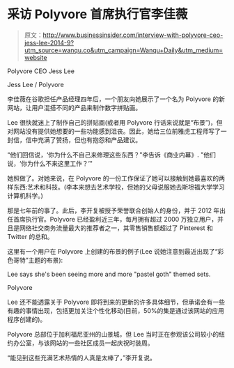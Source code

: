 # 采访 Polyvore 首席执行官李佳薇

> 原文：<http://www.businessinsider.com/interview-with-polyvore-ceo-jess-lee-2014-9?utm_source=wanqu.co&utm_campaign=Wanqu+Daily&utm_medium=website>

[](https://i.insider.com/5415ab7eecad0481544e9a36?width=1200format=jpeg&auto=webp) Polyvore CEO Jess Lee

Jess Lee / Polyvore

李佳薇在谷歌担任产品经理四年后，一个朋友向她展示了一个名为 Polyvore 的新网站，让用户混搭不同的产品来制作数字拼贴画。

Lee 很快就迷上了制作自己的拼贴画(或者用 Polyvore 行话来说就是“布景”)，但对网站没有提供她想要的一些功能感到沮丧。因此，她给三位前雅虎工程师写了一封信，信中充满了赞扬，但也有抱怨和产品建议。

“他们回信说，‘你为什么不自己来修理这些东西？"李告诉《商业内幕》. "他们说，‘你为什么不来这里工作？’"

她照做了。对她来说，在 Polyvore 的一份工作保证了她可以接触到她最喜欢的两样东西:艺术和科技。(李本来想去艺术学校，但她的父母说服她去斯坦福大学学习计算机科学。)

那是七年前的事了。此后，李开复被授予荣誉联合创始人的身份，并于 2012 年出任首席执行官。Polyvore 已经盈利近三年，每月拥有超过 2000 万独立用户，并且是网络社交商务流量最大的推荐者之一，其零售销售额超过了 Pinterest 和 Twitter 的总和。

这里有一个用户在 Polyvore 上创建的布景的例子(Lee 说她注意到最近出现了“彩色哥特”主题的布景):

[](https://i.insider.com/5415b742eab8eaac434e9a34?width=1200format=jpeg&auto=webp) Lee says she's been seeing more and more "pastel goth" themed sets.

Polyvore

Lee 还不能透露关于 Polyvore 即将到来的更新的许多具体细节，但承诺会有一些有趣的事情出现，包括更加关注个性化移动(目前，50%的集是通过该网站的应用程序创建的)。

Polyvore 总部位于加利福尼亚州的山景城，但 Lee 当时正在参观该公司较小的纽约办公室，与该网站的一些社区成员一起庆祝时装周。

“能见到这些充满艺术热情的人真是太棒了，”李开复说。